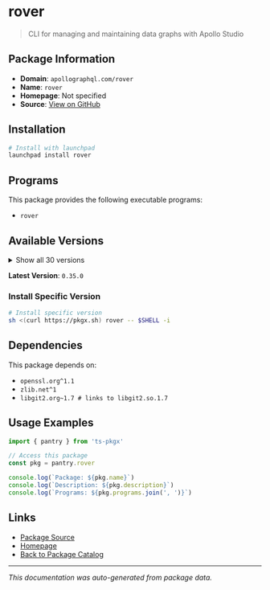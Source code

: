 # rover

> CLI for managing and maintaining data graphs with Apollo Studio

## Package Information

- **Domain**: `apollographql.com/rover`
- **Name**: `rover`
- **Homepage**: Not specified
- **Source**: [View on GitHub](https://github.com/pkgxdev/pantry/tree/main/projects/apollographql.com/rover/package.yml)

## Installation

```bash
# Install with launchpad
launchpad install rover
```

## Programs

This package provides the following executable programs:

- `rover`

## Available Versions

<details>
<summary>Show all 30 versions</summary>

- `0.35.0`, `0.34.1`, `0.34.0`, `0.33.0`, `0.32.1`
- `0.32.0`, `0.31.2`, `0.31.1`, `0.31.0`, `0.30.0`
- `0.29.1`, `0.29.0`, `0.28.1`, `0.28.0`, `0.27.2`
- `0.27.1`, `0.27.0`, `0.26.3`, `0.26.2`, `0.26.1`
- `0.26.0`, `0.25.0`, `0.24.0`, `0.23.0`, `0.22.0`
- `0.21.0`, `0.20.0`, `0.19.1`, `0.19.0`, `0.18.1`

</details>

**Latest Version**: `0.35.0`

### Install Specific Version

```bash
# Install specific version
sh <(curl https://pkgx.sh) rover -- $SHELL -i
```

## Dependencies

This package depends on:

- `openssl.org^1.1`
- `zlib.net^1`
- `libgit2.org~1.7 # links to libgit2.so.1.7`

## Usage Examples

```typescript
import { pantry } from 'ts-pkgx'

// Access this package
const pkg = pantry.rover

console.log(`Package: ${pkg.name}`)
console.log(`Description: ${pkg.description}`)
console.log(`Programs: ${pkg.programs.join(', ')}`)
```

## Links

- [Package Source](https://github.com/pkgxdev/pantry/tree/main/projects/apollographql.com/rover/package.yml)
- [Homepage](#)
- [Back to Package Catalog](../../../package-catalog.md)

---

*This documentation was auto-generated from package data.*
